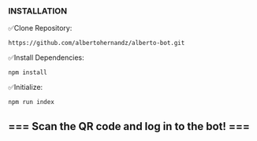 ### INSTALLATION
✅Clone Repository:
```
https://github.com/albertohernandz/alberto-bot.git
```

✅Install Dependencies:
```
npm install
```

✅Initialize:
```
npm run index
```
## === Scan the QR code and log in to the bot! ===
